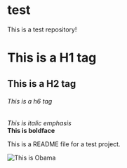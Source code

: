 # test
This is a test repository!  

# This is a H1 tag
## This is a H2 tag
###### This is a h6 tag  

*This is italic emphasis*  
**This is boldface**

This is a README file for a test project.  

![This is Obama](https://en.wikipedia.org/wiki/Barack_Obama#/media/File:President_Barack_Obama.jpg)  
